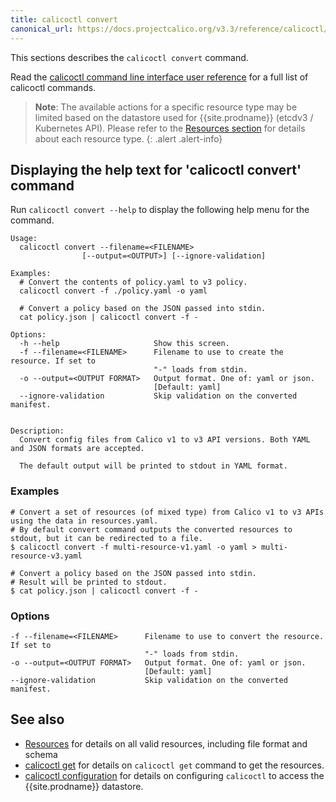 ```yaml
---
title: calicoctl convert
canonical_url: https://docs.projectcalico.org/v3.3/reference/calicoctl/commands/convert
---
```


This sections describes the `calicoctl convert` command.

Read the [calicoctl command line interface user reference]({{site.baseurl}}/{{page.version}}/reference/calicoctl/) 
for a full list of calicoctl commands.

> **Note**: The available actions for a specific resource type may be 
> limited based on the datastore used for {{site.prodname}} (etcdv3 / Kubernetes API). 
> Please refer to the 
> [Resources section]({{site.baseurl}}/{{page.version}}/reference/calicoctl/resources/)
> for details about each resource type.
{: .alert .alert-info}


## Displaying the help text for 'calicoctl convert' command

Run `calicoctl convert --help` to display the following help menu for the 
command.

```
Usage:
  calicoctl convert --filename=<FILENAME>
                [--output=<OUTPUT>] [--ignore-validation]

Examples:
  # Convert the contents of policy.yaml to v3 policy.
  calicoctl convert -f ./policy.yaml -o yaml

  # Convert a policy based on the JSON passed into stdin.
  cat policy.json | calicoctl convert -f -

Options:
  -h --help                     Show this screen.
  -f --filename=<FILENAME>      Filename to use to create the resource. If set to
                                "-" loads from stdin.
  -o --output=<OUTPUT FORMAT>   Output format. One of: yaml or json.
                                [Default: yaml]
  --ignore-validation           Skip validation on the converted manifest.


Description:
  Convert config files from Calico v1 to v3 API versions. Both YAML and JSON formats are accepted.

  The default output will be printed to stdout in YAML format.
```

### Examples

```
# Convert a set of resources (of mixed type) from Calico v1 to v3 APIs using the data in resources.yaml.
# By default convert command outputs the converted resources to stdout, but it can be redirected to a file.
$ calicoctl convert -f multi-resource-v1.yaml -o yaml > multi-resource-v3.yaml 

# Convert a policy based on the JSON passed into stdin.
# Result will be printed to stdout.
$ cat policy.json | calicoctl convert -f -
```

### Options

```
-f --filename=<FILENAME>      Filename to use to convert the resource.  If set to 
                              "-" loads from stdin.
-o --output=<OUTPUT FORMAT>   Output format. One of: yaml or json.
                              [Default: yaml]
--ignore-validation           Skip validation on the converted manifest.
```


## See also

-  [Resources]({{site.baseurl}}/{{page.version}}/reference/calicoctl/resources/) for details on all valid resources, including file format
   and schema
-  [calicoctl get]({{site.baseurl}}/{{page.version}}/reference/calicoctl/commands/get) for details on `calicoctl get` command to get the resources.
-  [calicoctl configuration]({{site.baseurl}}/{{page.version}}/reference/calicoctl/setup) for details on configuring `calicoctl` to access
   the {{site.prodname}} datastore.
